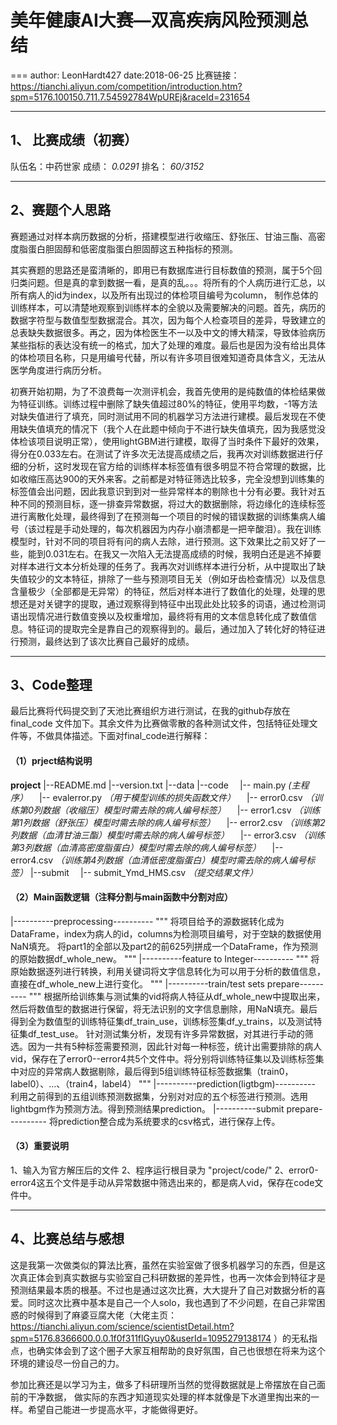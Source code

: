 # 美年健康AI大赛—双高疾病风险预测总结
===
author: LeonHardt427
date:2018-06-25
比赛链接：https://tianchi.aliyun.com/competition/introduction.htm?spm=5176.100150.711.7.54592784WpUREj&raceId=231654
_____________________
## 1、 比赛成绩（初赛）
队伍名：中药世家 
成绩： *0.0291* 
排名： *60/3152*  
 __________________
## 2、赛题个人思路
赛题通过对样本病历数据的分析，搭建模型进行收缩压、舒张压、甘油三酯、高密度脂蛋白胆固醇和低密度脂蛋白胆固醇这五种指标的预测。

其实赛题的思路还是蛮清晰的，即用已有数据库进行目标数值的预测，属于5个回归类问题。但是真的拿到数据一看，是真的乱。。。将所有的个人病历进行汇总，以所有病人的id为index，以及所有出现过的体检项目编号为column， 制作总体的训练样本，可以清楚地观察到训练样本的全貌以及需要解决的问题。首先，病历的数据字符型与数值型型数据混合。其次，因为每个人检查项目的差异，导致建立的总表缺失数据很多。再之，因为体检医生不一以及中文的博大精深，导致体验病历某些指标的表达没有统一的格式，加大了处理的难度。最后也是因为没有给出具体的体检项目名称，只是用编号代替，所以有许多项目很难知道奇具体含义，无法从医学角度进行病历分析。

初赛开始初期，为了不浪费每一次测评机会，我首先使用的是纯数值的体检结果做为特征训练。训练过程中删除了缺失值超过80%的特征，使用平均数，-1等方法对缺失值进行了填充，同时测试用不同的机器学习方法进行建模。最后发现在不使用缺失值填充的情况下（我个人在此题中倾向于不进行缺失值填充，因为我感觉没体检该项目说明正常），使用lightGBM进行建模，取得了当时条件下最好的效果，得分在0.033左右。在测试了许多次无法提高成绩之后，我再次对训练数据进行仔细的分析，这时发现在官方给的训练样本标签值有很多明显不符合常理的数据，比如收缩压高达900的天外来客。之前都是对特征筛选比较多，完全没想到训练集的标签值会出问题，因此我意识到到对一些异常样本的剔除也十分有必要。我针对五种不同的预测目标，逐一排查异常数据，将过大的数据删除，将边缘化的连续标签进行离散化处理，最终得到了在预测每一个项目的时候的错误数据的训练集病人编号（该过程是手动处理的，每次机器因为内存小崩溃都是一把辛酸泪）。我在训练模型时，针对不同的项目将有问的病人去除，进行预测。这下效果比之前又好了一些，能到0.031左右。在我又一次陷入无法提高成绩的时候，我明白还是逃不掉要对样本进行文本分析处理的任务了。我再次对训练样本进行分析，从中提取出了缺失值较少的文本特征，排除了一些与预测项目无关（例如牙齿检查情况）以及信息含量极少（全部都是无异常）的特征，然后对样本进行了数值化的处理，处理的思想还是对关键字的提取，通过观察得到特征中出现此处比较多的词语，通过检测词语出现情况进行数值变换以及权重增加，最终将有用的文本信息转化成了数值信息。特征词的提取完全是靠自己的观察得到的。最后，通过加入了转化好的特征进行预测，最终达到了该次比赛自己最好的成绩。
_______________________
## 3、Code整理
最后比赛将代码提交到了天池比赛组织方进行测试，在我的github存放在final_code 文件加下。其余文件为比赛做零散的各种测试文件，包括特征处理文件等，不做具体描述。下面对final_code进行解释： 
#### （1）prject结构说明
**project**
|--README.md
|--version.txt
|--data
|--code
&emsp;|-- main.py *(主程序）*
&emsp;|-- evalerror.py *（用于模型训练的损失函数文件）*
&emsp;|-- error0.csv *（训练第0列数据（收缩压）模型时需去除的病人编号标签）*
&emsp;|-- error1.csv *（训练第1列数据（舒张压）模型时需去除的病人编号标签）*
&emsp;|-- error2.csv *（训练第2列数据（血清甘油三酯）模型时需去除的病人编号标签）*
&emsp;|-- error3.csv *（训练第3列数据（血清高密度脂蛋白）模型时需去除的病人编号标签）*
&emsp;|-- error4.csv *（训练第4列数据（血清低密度脂蛋白）模型时需去除的病人编号标签）*
|--submit
&emsp;|-- submit_Ymd_HMS.csv *（提交结果文件）*

#### （2）Main函数逻辑（注释分割与main函数中分割对应）
|----------preprocessing----------
"""
将项目给予的源数据转化成为DataFrame，index为病人的id，columns为检测项目编号，对于空缺的数据使用NaN填充。
将part1的全部以及part2的前625列拼成一个DataFrame，作为预测的原始数据df_whole_new。
"""
|----------feature to  Integer----------
"""
将原始数据逐列进行转换，利用关键词将文字信息转化为可以用于分析的数值信息，直接在df_whole_new上进行变化。
"""
|----------train/test sets  prepare----------
"""
根据所给训练集与测试集的vid将病人特征从df_whole_new中提取出来，然后将数值型的数据进行保留，将无法识别的文字信息删除，用NaN填充。最后得到全为数值型的训练特征集df_train_use，训练标签集df_y_trains，以及测试特征集df_test_use。
针对测试集分析，发现有许多异常数据，对其进行手动的筛选。因为一共有5种标签需要预测，因此针对每一种标签，统计出需要排除的病人vid，保存在了error0--error4共5个文件中。将分别将训练特征集以及训练标签集中对应的异常病人数据剔除，最后得到5组训练特征标签数据集（train0，label0）、...、（train4，label4）
"""
|----------prediction(ligtbgm)----------
利用之前得到的五组训练预测数据集，分别对对应的五个标签进行预测。选用lightbgm作为预测方法。得到预测结果prediction。
|----------submit prepare----------
将prediction整合成为系统要求的csv格式，进行保存上传。
#### （3）重要说明
1、输入为官方解压后的文件
2、程序运行根目录为 "project/code/"
2、error0-error4这五个文件是手动从异常数据中筛选出来的，都是病人vid，保存在code文件中。
________
## 4、比赛总结与感想
这是我第一次做类似的算法比赛，虽然在实验室做了很多机器学习的东西，但是这次真正体会到真实数据与实验室自己科研数据的差异性，也再一次体会到特征才是预测结果最本质的根基。不过也是通过这次比赛，大大提升了自己对数据分析的喜爱。同时这次比赛中基本是自己一个人solo，我也遇到了不少问题，在自己非常困惑的时候得到了麻婆豆腐大佬（大佬主页：https://tianchi.aliyun.com/science/scientistDetail.htm?spm=5176.8366600.0.0.1f0f311flGyuy0&userId=1095279138174 ）的无私指点，也确实体会到了这个圈子大家互相帮助的良好氛围，自己也很想在将来为这个环境的建设尽一份自己的力。

参加比赛还是以学习为主，做多了科研理所当然的觉得数据就是上帝摆放在自己面前的干净数据， 做实际的东西才知道现实处理的样本就像是下水道里掏出来的一样。希望自己能进一步提高水平，才能做得更好。